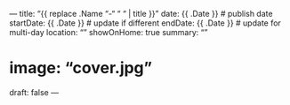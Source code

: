 —
title: “{{ replace .Name “-“ “ “ | title }}”
date: {{ .Date }}                 # publish date
startDate: {{ .Date }}            # update if different
endDate: {{ .Date }}              # update for multi-day
location: “”
showOnHome: true
summary: “”
# image: “cover.jpg”
draft: false
—